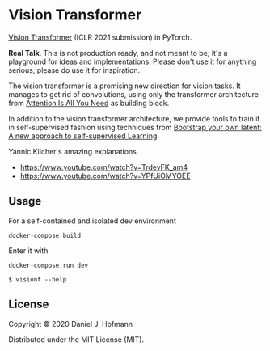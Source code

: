 # Vision Transformer

[Vision Transformer](https://openreview.net/forum?id=YicbFdNTTy) (ICLR 2021 submission) in PyTorch.

**Real Talk**. This is not production ready, and not meant to be; it's a playground for ideas and implementations. Please don't use it for anything serious; please do use it for inspiration.

The vision transformer is a promising new direction for vision tasks. It manages to get rid of convolutions, using only the transformer architecture from [Attention Is All You Need](https://arxiv.org/abs/1706.03762) as building block. 

In addition to the vision transformer architecture, we provide tools to train it in self-supervised fashion using techniques from [Bootstrap your own latent: A new approach to self-supervised Learning](https://arxiv.org/abs/2006.07733).

Yannic Kilcher's amazing explanations
- https://www.youtube.com/watch?v=TrdevFK_am4
- https://www.youtube.com/watch?v=YPfUiOMYOEE


## Usage

For a self-contained and isolated dev environment

    docker-compose build

Enter it with

    docker-compose run dev

    $ visiont --help


## License

Copyright © 2020 Daniel J. Hofmann

Distributed under the MIT License (MIT).
